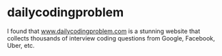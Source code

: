 # dailycodingproblem
I found that www.dailycodingproblem.com is a stunning website that collects thousands of interview coding questions from Google, Facebook, Uber, etc.
